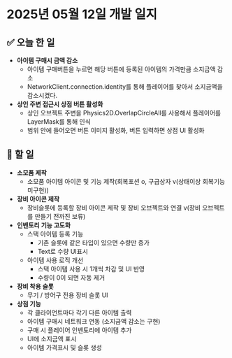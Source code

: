 # 2025년 05월 12일 개발 일지

## ✅ 오늘 한 일
- **아이템 구매시 금액 감소**	
	- 아이템 구매버튼을 누르면 해당 버튼에 등록된 아이템의 가격만큼 소지금액 감소	
	- NetworkClient.connection.identity를 통해 플레이어를 찾아서 소지금액을 감소시켰다.
- **상인 주변 접근시 상점 버튼 활성화**
	- 상인 오브젝트 주변을 Physics2D.OverlapCircleAll를 사용해서 플레이어를 LayerMask를 통해 인식
	- 범위 안에 들어오면 버튼 이미지 활성화, 버튼 입력하면 상점 UI 활성화

## 🚀 할 일
- **소모품 제작** 
	- 소모품 아이템 아이콘 및 기능 제작(회복포션 o, 구급상자 v(상태이상 회복기능 미구현))
- **장비 아이콘 제작**
	- 장비슬롯에 등록할 장비 아이콘 제작 및 장비 오브젝트와 연결 v(장비 오브젝트를 만들기 전까진 보류)
- **인벤토리 기능 고도화**
	- 스택 아이템 등록 기능
		- 기존 슬롯에 같은 타입이 있으면 수량만 증가
		- Text로 수량 UI표시
	- 아이템 사용 로직 개선
		- 스택 아이템 사용 시 1개씩 차감 및 UI 반영
		- 수량이 0이 되면 자동 제거
- **장비 착용 슬롯**
	- 무기 / 방어구 전용 장비 슬롯 UI
- **상점 기능**
	- 각 클라이언트마다 각기 다른 아이템 출력
	- 아이템 구매시 네트워크 연동 (소지금액 감소는 구현)
	- 구매 시 플레이어 인벤토리에 아이템 추가
	- UI에 소지금액 표시
	- 아이템 가격표시 및 슬롯 생성

